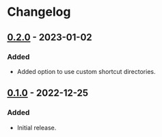# Changelog

## [0.2.0] - 2023-01-02
### Added
- Added option to use custom shortcut directories.

## [0.1.0] - 2022-12-25
### Added
- Initial release.

[0.1.0]: https://github.com/LizardByte/GSMS/releases/tag/v0.1.0
[0.2.0]: https://github.com/LizardByte/GSMS/releases/tag/v0.2.0
